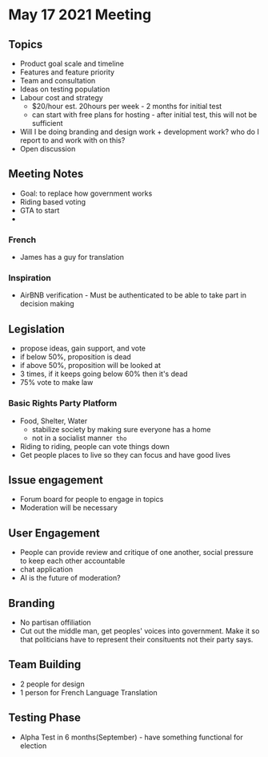 # May 17 2021 Meeting

## Topics
* Product goal scale and timeline
* Features and feature priority
* Team and consultation
* Ideas on testing population
* Labour cost and strategy
  - $20/hour est. 20hours per week - 2 months for initial test
  - can start with free plans for hosting - after initial test, this will not be sufficient
* Will I be doing branding and design work + development work? who do I report to and work with on this?
* Open discussion

## Meeting Notes
* Goal: to replace how government works
* Riding based voting 
* GTA to start
* 

### French
* James has a guy for translation

### Inspiration
* AirBNB verification - Must be authenticated to be able to take part in decision making

## Legislation
* propose ideas, gain support, and vote
* if below 50%, proposition is dead
* if above 50%, proposition will be looked at
* 3 times, if it keeps going below 60% then it's dead
* 75% vote to make law

### Basic Rights Party Platform
* Food, Shelter, Water
    - stabilize society by making sure everyone has a home
    - not in a socialist manner` tho`
* Riding to riding, people can vote things down
* Get people places to live so they can focus and have good lives

## Issue engagement
* Forum board for people to engage in topics
* Moderation will be necessary

## User Engagement
* People can provide review and critique of one another, social pressure to keep each other accountable
* chat application
* AI is the future of moderation?

## Branding
* No partisan offiliation
* Cut out the middle man, get peoples' voices into government. Make it so that politicians have to represent their consituents not their party says.

## Team Building
* 2 people for design
* 1 person for French Language Translation


## Testing Phase
* Alpha Test in 6 months(September) - have something functional for election
